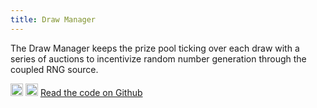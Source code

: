 ```yaml
---
title: Draw Manager
---
```


The Draw Manager keeps the prize pool ticking over each draw with a series of auctions to incentivize random number generation through the coupled RNG source.

<div className='flex-center'>
  <img src="/img/github.svg" width="20" height="20" className='github-img-dark' />
  <img src="/img/github-light.png" width="20" height="20" className='github-img-light' />
  <a href="https://github.com/generationsoftware/pt-v5-draw-manager">Read the code on Github</a>
</div>

